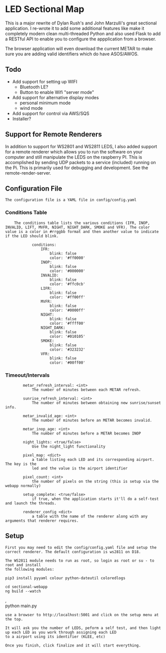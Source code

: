 # LED Sectional Map

This is a major rewrite of Dylan Rush's and John Marzulli's great sectional application. I re-wrote it to add some additional features like make it completely modern clean multi-threaded Python and also used Flask to add a RESTful API to enable you to configure the appplication from a browser.

The browser application will even download the current METAR to make sure you are adding valid identifiers which do have ASOS/AWOS.

## Todo

- Add support for setting up WIFI
    - Bluetooth LE?
    - Button to enable Wifi "server mode"
- Add support for alternative display modes
    - personal minimum mode
    - wind mode
- Add support for control via AWS/SQS
- Installer?



## Support for Remote Renderers

In addition to support for WS2801 and WS2811 LEDS, I also added support for a remote renderer which allows you to run the software on your computer and still manipulate the LEDS on the raspberry PI. This is accomplished by sending UDP packets to a service (included) running on the Pi. This is primarily used for debugging and development. See the remote-render-server.

## Configuration File

    The configuration file is a YAML file in config/config.yaml

### Conditions Table

        The conditions table lists the various conditions (IFR, INOP, INVALID, LIFT, MVFR, NIGHT, NIGHT_DARK, SMOKE and VFR). The color value is a color in #rrggbb format and then another value to indicate if the LED should blink.

                conditions:
                    IFR:
                        blink: false
                        color: '#ff0000'
                    INOP:
                        blink: false
                        color: '#000000'
                    INVALID:
                        blink: false
                        color: '#ffc0cb'
                    LIFR:
                        blink: false
                        color: '#ff00ff'
                    MVFR:
                        blink: false
                        color: '#0000ff'
                    NIGHT:
                        blink: false
                        color: '#ffff00'
                    NIGHT_DARK:
                        blink: false
                        color: '#010105'
                    SMOKE:
                        blink: false
                        color: '#323232'
                    VFR:
                        blink: false
                        color: '#00ff00'

### Timeout/Intervals

            metar_refresh_interval: <int>
                The number of minutes between each METAR refresh.
            
            sunrise_refresh_interval: <int>
                The number of minutes between obtaining new sunrise/sunset info. 
            
            metar_invalid_age: <int>
                The number of minutes before an METAR becomes invalid.
            
            metar_inop_age: <int>
                The number of minutes before a METAR becomes INOP

            night_lights: <true/false>
                Use the night_light functionality
            
            pixel_map: <dict>
                a table listing each LED and its corresponding airport. The key is the 
                led and the value is the airport identifier
            
            pixel_count: <int>
                the number of pixels on the string (this is setup via the webapp normally)
            
            setup_complete: <true/false>
                if true, when the application starts it'll do a self-test and launch the threads.

            renderer_config <dict>
                a table with the name of the renderer along with any arguments that renderer requires.


## Setup

    First you may need to edit the config/config.yaml file and setup the correct renderer. The default configuration is ws2811 on D18.

    The WS2811 module needs to run as root, so login as root or su - to root and install
    the following modules:

    pip3 install pyyaml colour python-dateutil coloredlogs

    cd sectional-webapp
    ng build --watch
,    
    python main.py

    use a browser to http://localhost:5001 and click on the setup menu at the top.

    It will ask you the number of LEDS, peform a self test, and then light up each LED as you work through assigning each LED
    to a airport using its identifier (KLEE, etc) 

    Once you finish, click finalize and it will start everything. 

